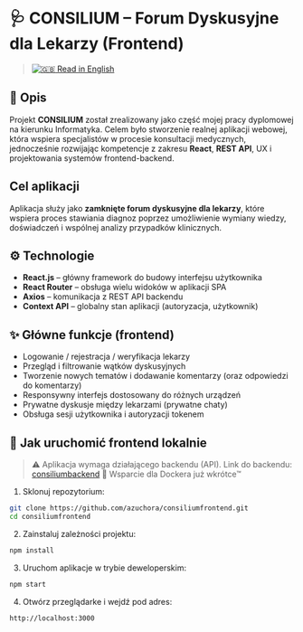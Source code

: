 # 🩺 CONSILIUM – Forum Dyskusyjne dla Lekarzy (Frontend)

> [![🇬🇧](https://flagcdn.com/w20/gb.png) Read in English](README.md)

## 📌 Opis

Projekt **CONSILIUM** został zrealizowany jako część mojej pracy dyplomowej na kierunku Informatyka. Celem było stworzenie realnej aplikacji webowej, która wspiera specjalistów w procesie konsultacji medycznych, jednocześnie rozwijając kompetencje z zakresu **React**, **REST API**, UX i projektowania systemów frontend-backend.

## Cel aplikacji

Aplikacja służy jako **zamknięte forum dyskusyjne dla lekarzy**, które wspiera proces stawiania diagnoz poprzez umożliwienie wymiany wiedzy, doświadczeń i wspólnej analizy przypadków klinicznych.

## ⚙️ Technologie

- **React.js** – główny framework do budowy interfejsu użytkownika  
- **React Router** – obsługa wielu widoków w aplikacji SPA  
- **Axios** – komunikacja z REST API backendu   
- **Context API** – globalny stan aplikacji (autoryzacja, użytkownik)  

## ✨ Główne funkcje (frontend)

- Logowanie / rejestracja / weryfikacja lekarzy
- Przegląd i filtrowanie wątków dyskusyjnych
- Tworzenie nowych tematów i dodawanie komentarzy (oraz odpowiedzi do komentarzy)
- Responsywny interfejs dostosowany do różnych urządzeń
- Prywatne dyskusje między lekarzami (prywatne chaty)
- Obsługa sesji użytkownika i autoryzacji tokenem

## 🚀 Jak uruchomić frontend lokalnie

> ⚠️
> Aplikacja wymaga działającego backendu (API). Link do backendu: [consiliumbackend](https://github.com/azuchora/consiliumbackend)
> 🐳 Wsparcie dla Dockera już wkrótce™

1. Sklonuj repozytorium:

```bash
git clone https://github.com/azuchora/consiliumfrontend.git
cd consiliumfrontend
```

2. Zainstaluj zależności projektu:

```bash
npm install
```

3. Uruchom aplikacje w trybie deweloperskim:

```bash
npm start
```

4. Otwórz przeglądarke i wejdź pod adres:

```bash
http://localhost:3000
```

